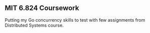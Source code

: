 ## MIT 6.824 Coursework

Putting my Go concurrency skills to test with few assignments from Distributed Systems course.
